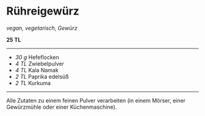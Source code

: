 # Rühreigewürz

*vegan, vegetarisch, Gewürz*

**25 TL**

---

- *30 g* Hefeflocken
- *4 TL* Zwiebelpulver
- *4 TL* Kala Namak
- *2 TL* Paprika edelsüß
- *2 TL* Kurkuma

---

Alle Zutaten zu einem feinen Pulver verarbeiten (in einem Mörser, einer Gewürzmühle oder einer Küchenmaschine).
